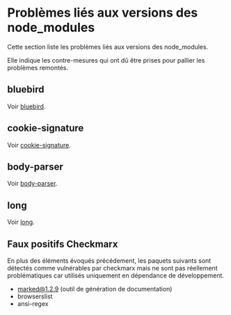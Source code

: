 # Problèmes liés aux versions des node_modules

Cette section liste les problèmes liés aux versions des node_modules.

Elle indique les contre-mesures qui ont dû être prises pour pallier les problèmes remontés.

## bluebird

Voir [bluebird](./bluebird.md).

## cookie-signature

Voir [cookie-signature](./cookie-signature.md).

## body-parser

Voir [body-parser](./body-parser.md).

## long

Voir [long](./long.md).

## Faux positifs Checkmarx

En plus des éléments évoqués précédement, les paquets suivants sont détectés comme vulnérables par checkmarx mais ne sont pas réellement problématiques car utilisés uniquement en dépendance de développement.

- marked@1.2.9 (outil de génération de documentation)
- browserslist
- ansi-regex
